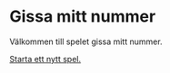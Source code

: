 Gissa mitt nummer
====================

Välkommen till spelet gissa mitt nummer.

[Starta ett nytt spel.](guess/init)
